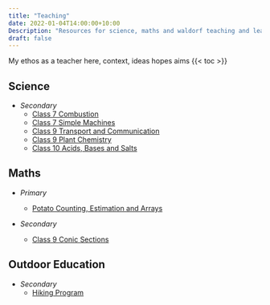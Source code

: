 ```yaml
---
title: "Teaching"
date: 2022-01-04T14:00:00+10:00
Description: "Resources for science, maths and waldorf teaching and learning"
draft: false
---
```


My ethos as a teacher here, context, ideas hopes aims
{{< toc >}}

## Science
* _Secondary_
	* [Class 7 Combustion](/posts/20210121_combustion_mainlesson/)
	* [Class 7 Simple Machines]()
	* [Class 9 Transport and Communication]()
	* [Class 9 Plant Chemistry]()
	* [Class 10 Acids, Bases and Salts]()

## Maths
* _Primary_
	* [Potato Counting, Estimation and Arrays](/posts/20111220-potato-maths/)

* _Secondary_
	* [Class 9 Conic Sections]()


## Outdoor Education
* _Secondary_
	* [Hiking Program]() 